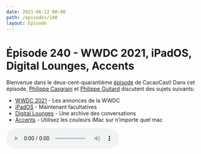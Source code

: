 ```yaml
---
date: 2021-06-22 00:00
path: /episodes/240
layout: Episode
---
```

# Épisode 240 - WWDC 2021, iPadOS, Digital Lounges, Accents
<p>Bienvenue dans le deux-cent-quaranti&egrave;me&nbsp;<a href="https://cacaocast.com/media/cacaocast_240.mp3" title="CacaoCast Episode 240">épisode</a> de CacaoCast! Dans cet épisode, <a href="http://www.twitter.com/philippec" title="Philippe Casgrain sur Twitter">Philippe Casgrain</a> et <a href="http://www.twitter.com/cacaocast" title="Philippe Guitard sur Twitter">Philippe Guitard</a> discutent des sujets suivants:</p>
<ul>
<li><a href="https://developer.apple.com/wwdc21/" title="WWDC 2021">WWDC 2021</a> - Les annonces de la WWDC</li>
<li><a href="https://twitter.com/preshit/status/1401977028610433024" title="iPadOS">iPadOS</a> - Maintenant facultatives</li>
<li><a href="https://roblack.github.io/WWDC21Lounges/" title="Digital Lounges">Digital Lounges</a> - Une archive des conversations</li>
<li><a href="https://mahdi.jp/apps/accents" title="Accents">Accents</a> - Utilisez les couleurs iMac sur n’importe quel mac</li>
</ul>
<p><audio controls><source src="https://cacaocast.com/media/cacaocast_240.mp3" type="audio/mpeg"><source src="https://cacaocast.com/media/cacaocast_240.mp3" type="audio/mp4">Votre navigateur ne supporte pas l'élément audio / Your browser does not support the audio element.</audio></p>
